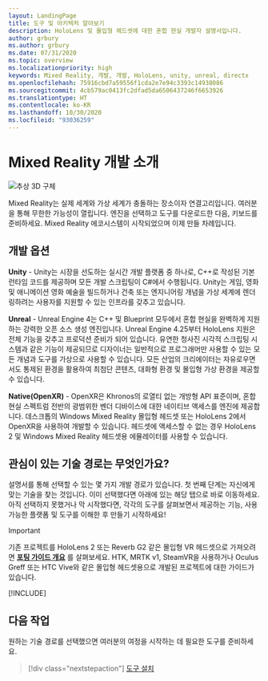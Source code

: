 ```yaml
---
layout: LandingPage
title: 도구 및 아키텍처 알아보기
description: HoloLens 및 몰입형 헤드셋에 대한 혼합 현실 개발자 설명서입니다.
author: grbury
ms.author: grbury
ms.date: 07/31/2020
ms.topic: overview
ms.localizationpriority: high
keywords: Mixed Reality, 개발, 개발, HoloLens, unity, unreal, directx
ms.openlocfilehash: 75916cbd7a59556f1cda2e7e94c3393c14938086
ms.sourcegitcommit: 4cb579ac0413fc2dfad5da6506437246f6653926
ms.translationtype: HT
ms.contentlocale: ko-KR
ms.lasthandoff: 10/30/2020
ms.locfileid: "93036259"
---
```

# <a name="introduction-to-mixed-reality-development"></a>Mixed Reality 개발 소개

![추상 3D 구체](images/development-hero-image.png)

Mixed Reality는 실제 세계와 가상 세계가 충돌하는 장소이자 연결고리입니다. 여러분을 통해 무한한 가능성이 열립니다. 엔진을 선택하고 도구를 다운로드한 다음, 키보드를 준비하세요. Mixed Reality 에코시스템이 시작되었으며 이제 만들 차례입니다.

## <a name="development-options"></a>개발 옵션

**Unity** - Unity는 시장을 선도하는 실시간 개발 플랫폼 중 하나로, C++로 작성된 기본 런타임 코드를 제공하며 모든 개발 스크립팅이 C#에서 수행됩니다. Unity는 게임, 영화 및 애니메이션 영화 예술을 빌드하거나 건축 또는 엔지니어링 개념을 가상 세계에 렌더링하려는 사용자를 지원할 수 있는 인프라를 갖추고 있습니다.

**Unreal** - Unreal Engine 4는 C++ 및 Blueprint 모두에서 혼합 현실을 완벽하게 지원하는 강력한 오픈 소스 생성 엔진입니다. Unreal Engine 4.25부터 HoloLens 지원은 전체 기능을 갖추고 프로덕션 준비가 되어 있습니다. 유연한 청사진 시각적 스크립팅 시스템과 같은 기능이 제공되므로 디자이너는 일반적으로 프로그래머만 사용할 수 있는 모든 개념과 도구를 가상으로 사용할 수 있습니다. 모든 산업의 크리에이터는 자유로우면서도 통제된 환경을 활용하여 최첨단 콘텐츠, 대화형 환경 및 몰입형 가상 환경을 제공할 수 있습니다.

**Native(OpenXR)** - OpenXR은 Khronos의 로열티 없는 개방형 API 표준이며, 혼합 현실 스펙트럼 전반의 광범위한 벤더 디바이스에 대한 네이티브 액세스를 엔진에 제공합니다. 데스크톱의 Windows Mixed Reality 몰입형 헤드셋 또는 HoloLens 2에서 OpenXR을 사용하여 개발할 수 있습니다. 헤드셋에 액세스할 수 없는 경우 HoloLens 2 및 Windows Mixed Reality 헤드셋용 에뮬레이터를 사용할 수 있습니다.

## <a name="what-technology-path-are-you-interested-in"></a>관심이 있는 기술 경로는 무엇인가요? 

설명서를 통해 선택할 수 있는 몇 가지 개발 경로가 있습니다. 첫 번째 단계는 자신에게 맞는 기술을 찾는 것입니다. 이미 선택했다면 아래에 있는 해당 탭으로 바로 이동하세요. 아직 선택하지 못했거나 막 시작했다면, 각각의 도구를 살펴보면서 제공하는 기능, 사용 가능한 플랫폼 및 도구를 이해한 후 만들기 시작하세요!

> [!IMPORTANT]
> 기존 프로젝트를 HoloLens 2 또는 Reverb G2 같은 몰입형 VR 헤드셋으로 가져오려면 **[포팅 가이드 개요](porting-apps/porting-overview.md)** 를 살펴보세요. HTK, MRTK v1, SteamVR을 사용하거나 Oculus Greff 또는 HTC Vive와 같은 몰입형 헤드셋용으로 개발된 프로젝트에 대한 가이드가 있습니다.

[!INCLUDE[](includes/tech-path-overview.md)]

## <a name="whats-next"></a>다음 작업

원하는 기술 경로를 선택했으면 여러분의 여정을 시작하는 데 필요한 도구를 준비하세요.

> [!div class="nextstepaction"]
> [도구 설치](install-the-tools.md)

<!-- 
## What would you like to do next?

:::row:::
    :::column:::
       [![Understand the basics](images/icon-lightbulb.png)](get-started-with-mr.md#understand-the-basics)<br>
        **[Understand the basics](get-started-with-mr.md#understand-the-basics)**<br>
        Get a better understanding of what defines mixed reality and how it’s being used.
    :::column-end:::
    :::column:::
        [![Become a creator](images/icon-design.jpg)](design.md)<br>
         **[Become a creator](design.md)**<br>
        Learn the basic concepts you need to begin designing and prototyping.
    :::column-end:::
    :::column:::
        [![Install the tools](images/icon-developer.jpg)](install-the-tools.md)<br>
         **[Install the tools](install-the-tools.md)**<br>
        Use the installation checklist to get the tools you need to build apps for HoloLens and mixed reality.
    :::column-end:::
    :::column:::
        [![Come to an event](images/icon-calendar.jpg)](sf-academy-events.md)<br>
         **[Come to an event](sf-academy-events.md)**<br>
        See the hardware and get a hands-on tutorial to make your first HoloLens 2 application.
    :::column-end:::
:::row-end:::
-->


